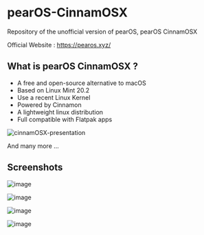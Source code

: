 # pearOS-CinnamOSX
Repository of the unofficial version of pearOS, pearOS CinnamOSX

Official Website : https://pearos.xyz/

## What is pearOS CinnamOSX ?

- A free and open-source alternative to macOS
- Based on Linux Mint 20.2
- Use a recent Linux Kernel
- Powered by Cinnamon
- A lightweight linux distribution
- Full compatible with Flatpak apps

![cinnamOSX-presentation](https://user-images.githubusercontent.com/74509560/146950927-7f712edb-2169-4720-90ce-864dbc8fa4fa.png)


And many more ...

## Screenshots

![image](https://user-images.githubusercontent.com/74509560/146955712-ee22faea-2c2b-4f87-894c-b4e91c7e8b88.png)

![image](https://user-images.githubusercontent.com/74509560/146955833-53cae7a9-cc7d-4897-a04c-37e5864deb57.png)

![image](https://user-images.githubusercontent.com/74509560/146956004-008e6925-63a9-4481-85b6-c008523debea.png)

![image](https://user-images.githubusercontent.com/74509560/146956080-0ab660d0-2151-42be-a691-8216ef8c3e05.png)


